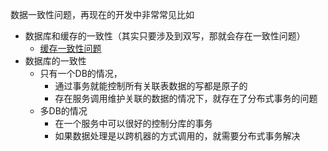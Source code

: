 数据一致性问题，再现在的开发中非常常见比如 

* 数据库和缓存的一致性（其实只要涉及到双写，那就会存在一致性问题）
  * [缓存一致性问题](../cache/缓存一致性问题.md)
* 数据库的一致性
  * 只有一个DB的情况，
    * 通过事务就能控制所有关联表数据的写都是原子的
    * 存在服务调用维护关联的数据的情况下，就存在了分布式事务的问题
  * 多DB的情况
    * 在一个服务中可以很好的控制分库的事务
    * 如果数据处理是以跨机器的方式调用的，就需要分布式事务解决

